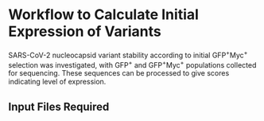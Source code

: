 # Workflow to Calculate Initial Expression of Variants

SARS-CoV-2 nucleocapsid variant stability according to initial GFP<sup>+</sup>Myc<sup>+</sup> selection was investigated, with GFP<sup>+</sup> and GFP<sup>+</sup>Myc<sup>+</sup> populations collected for sequencing. These sequences can be processed to give scores indicating level of expression.

## Input Files Required

